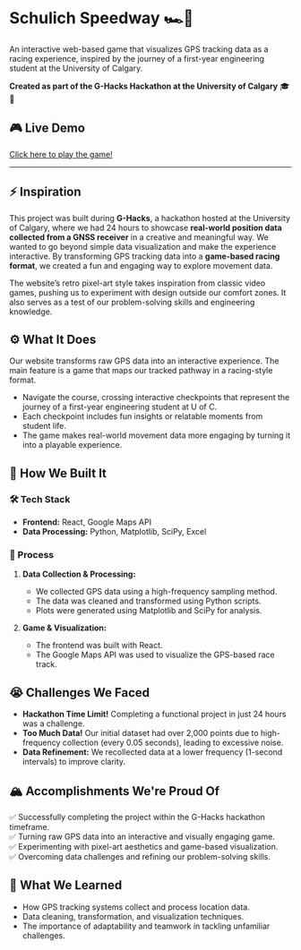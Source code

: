 # Schulich Speedway 🏎️💨   

An interactive web-based game that visualizes GPS tracking data as a racing experience, inspired by the journey of a first-year engineering student at the University of Calgary.  

**Created as part of the G-Hacks Hackathon at the University of Calgary** 🎓🚀  

## 🎮 Live Demo  
[Click here to play the game!](https://schulich-speedway.vercel.app/) 

---

## ⚡ Inspiration  
This project was built during **G-Hacks**, a hackathon hosted at the University of Calgary, where we had 24 hours to showcase **real-world position data collected from a GNSS receiver** in a creative and meaningful way. We wanted to go beyond simple data visualization and make the experience interactive. By transforming GPS tracking data into a **game-based racing format**, we created a fun and engaging way to explore movement data.  

The website’s retro pixel-art style takes inspiration from classic video games, pushing us to experiment with design outside our comfort zones. It also serves as a test of our problem-solving skills and engineering knowledge.  

## ⚙️ What It Does  
Our website transforms raw GPS data into an interactive experience. The main feature is a game that maps our tracked pathway in a racing-style format.  

- Navigate the course, crossing interactive checkpoints that represent the journey of a first-year engineering student at U of C.  
- Each checkpoint includes fun insights or relatable moments from student life.  
- The game makes real-world movement data more engaging by turning it into a playable experience.  

## 🚀 How We Built It  
### 🛠 Tech Stack  
- **Frontend:** React, Google Maps API  
- **Data Processing:** Python, Matplotlib, SciPy, Excel  

### 🔧 Process  
1. **Data Collection & Processing:**  
   - We collected GPS data using a high-frequency sampling method.  
   - The data was cleaned and transformed using Python scripts.  
   - Plots were generated using Matplotlib and SciPy for analysis.  

2. **Game & Visualization:**  
   - The frontend was built with React.  
   - The Google Maps API was used to visualize the GPS-based race track.  

## 😭 Challenges We Faced  
- **Hackathon Time Limit!** Completing a functional project in just 24 hours was a challenge.  
- **Too Much Data!** Our initial dataset had over 2,000 points due to high-frequency collection (every 0.05 seconds), leading to excessive noise.  
- **Data Refinement:** We recollected data at a lower frequency (1-second intervals) to improve clarity.  

## 🏔️ Accomplishments We're Proud Of  
✅ Successfully completing the project within the G-Hacks hackathon timeframe.  
✅ Turning raw GPS data into an interactive and visually engaging game.  
✅ Experimenting with pixel-art aesthetics and game-based visualization.  
✅ Overcoming data challenges and refining our problem-solving skills.  

## 🧠 What We Learned  
- How GPS tracking systems collect and process location data.  
- Data cleaning, transformation, and visualization techniques.  
- The importance of adaptability and teamwork in tackling unfamiliar challenges.
